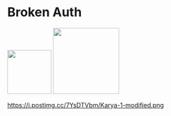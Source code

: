 # Broken Auth

<img src='https://i.postimg.cc/2S3TnzKZ/e427b6f097de736409d9a571cbcc3c62.gif' width='100px' height='100px'>

<img src='https://i.postimg.cc/7YsDTVbm/Karya-1-modified.png' width='150px' height='150px'>


https://i.postimg.cc/7YsDTVbm/Karya-1-modified.png
